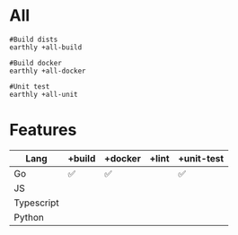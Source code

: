# All
```
#Build dists
earthly +all-build 

#Build docker
earthly +all-docker

#Unit test
earthly +all-unit

```


# Features

| Lang      | +build | +docker | +lint| +unit-test|
| ----------- | ----------- | ---- | ---| ---|
| Go | :white_check_mark:  | :white_check_mark: | |  :white_check_mark:|
| JS|  | 
| Typescript|
| Python|